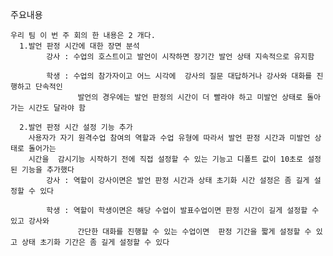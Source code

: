 주요내용

    우리 팀 이 번 주 회의 한 내용은 2 개다.
      1.발언 판정 시간에 대한 장면 분석
            강사 : 수업의 호스트이고 발언이 시작하면 장기간 발언 상태 지속적으로 유지함
            
            학생 : 수업의 참가자이고 어느 시각에  강사의 질문 대답하거나 강사와 대화를 진행하고 단속적인 
                   발언의 경우에는 발언 판정의 시간이 더 빨라야 하고 미발언 상태로 돌아가는 시간도 달라야 함 

      2.발언 판정 시간 설정 기능 추가
        사용자가 자기 원격수업 참여의 역할과 수업 유형에 따라서 발언 판정 시간과 미발언 상태로 돌어가는
        시간을  감시기능 시작하기 전에 직접 설정할 수 있는 기능고 디폴트 값이 10초로 설정된 기능을 추가했다
            강사 : 역할이 강사이면은 발언 판정 시간과 상태 초기화 시간 설정은 좀 길게 설정할 수 있다
            
            학생 : 역할이 학생이면은 해당 수업이 발표수업이면 판정 시간이 길게 설정할 수 있고 강사와
                   간단한 대화를 진행할 수 있는 수업이면  판정 기간을 짧게 설정할 수 있고 상태 초기화 기간은 좀 길게 설정할 수 있다 
